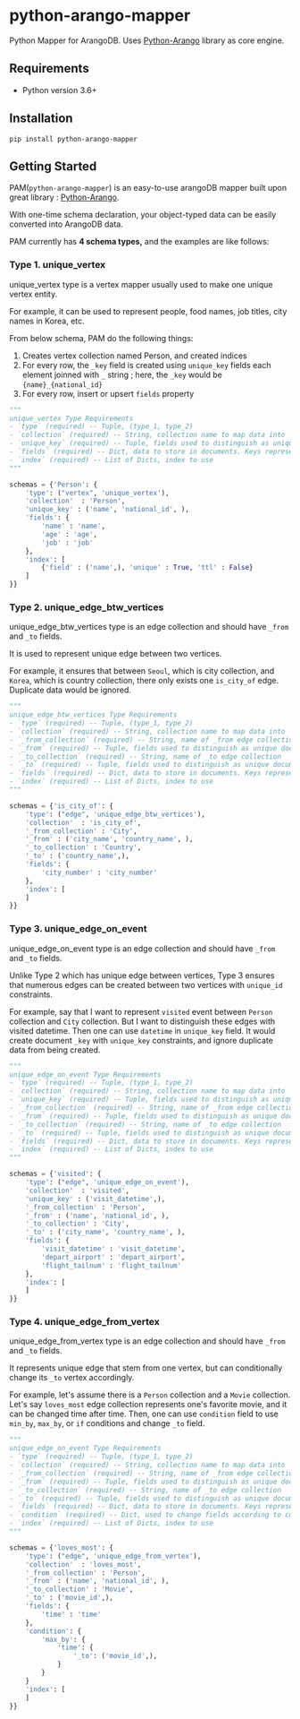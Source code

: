 # python-arango-mapper
 Python Mapper for ArangoDB. Uses [Python-Arango](https://github.com/ArangoDB-Community/python-arango/blob/main/README.md) library as core engine.


## Requirements

- Python version 3.6+

## Installation

```shell
pip install python-arango-mapper
```

## Getting Started

PAM(`python-arango-mapper`) is an easy-to-use arangoDB mapper built upon great library : [Python-Arango](https://github.com/ArangoDB-Community/python-arango/blob/main/README.md).

With one-time schema declaration, your object-typed data can be easily converted into ArangoDB data. 

PAM currently has **4 schema types,** and the examples are like follows:


### Type 1. unique_vertex
unique_vertex type is a vertex mapper usually used to make one unique vertex entity.

For example, it can be used to represent people, food names, job titles, city names in Korea, etc.

From below schema, PAM do the following things:
1) Creates vertex collection named Person, and created indices
2) For every row, the `_key` field is created using `unique_key` fields each element joinned with `_` string ; here, the `_key` would be `{name}_{national_id}`
3) For every row, insert or upsert `fields` property

```python
"""
unique_vertex Type Requirements
- `type` (required) -- Tuple, (type_1, type_2)
- `collection` (required) -- String, collection name to map data into
- `unique_key` (required) -- Tuple, fields used to distinguish as unique document
- `fields` (required) -- Dict, data to store in documents. Keys represent names to use in ArangoDB, values represent field names to get data from 
- `index` (required) -- List of Dicts, index to use
"""

schemas = {'Person': {
    'type': ("vertex", 'unique_vertex'),
    'collection'  : 'Person',
    'unique_key' : ('name', 'national_id', ),
    'fields': {
        'name' : 'name',
        'age' : 'age',
        'job' : 'job'
    },
    'index': [
        {'field' : ('name',), 'unique' : True, 'ttl' : False}
    ]
}}
```

### Type 2. unique_edge_btw_vertices
unique_edge_btw_vertices type is an edge collection and should have `_from` and `_to` fields.

It is used to represent unique edge between two vertices. 

For example, it ensures that between `Seoul`, which is city collection, and `Korea`, which is country collection, there only exists one `is_city_of` edge. Duplicate data would be ignored.

```python
"""
unique_edge_btw_vertices Type Requirements
- `type` (required) -- Tuple, (type_1, type_2)
- `collection` (required) -- String, collection name to map data into
- `_from_collection` (required) -- String, name of _from edge collection
- `_from` (required) -- Tuple, fields used to distinguish as unique document in _from collection 
- `_to_collection` (required) -- String, name of _to edge collection
- `_to` (required) -- Tuple, fields used to distinguish as unique document in _to_ collection
- `fields` (required) -- Dict, data to store in documents. Keys represent names to use in ArangoDB, values represent field names to get data from 
- `index` (required) -- List of Dicts, index to use
"""

schemas = {'is_city_of': {
    'type': ("edge", 'unique_edge_btw_vertices'),
    'collection'  : 'is_city_of',
    '_from_collection' : 'City',
    '_from' : ('city_name', 'country_name', ),
    '_to_collection' : 'Country',
    '_to' : ('country_name',),
    'fields': {
        'city_number' : 'city_number'
    },
    'index': [
    ]
}}
```


### Type 3. unique_edge_on_event
unique_edge_on_event type is an edge collection and should have `_from` and `_to` fields.

Unlike Type 2 which has unique edge between vertices, Type 3 ensures that numerous edges can be created between two vertices with `unique_id` constraints.

For example, say that I want to represent `visited` event between `Person` collection and `City` collection. But I want to distinguish these edges with visited datetime. Then one can use `datetime` in `unique_key` field. It would create document `_key` with `unique_key` constraints, and ignore duplicate data from being created.

```python
"""
unique_edge_on_event Type Requirements
- `type` (required) -- Tuple, (type_1, type_2)
- `collection` (required) -- String, collection name to map data into
- `unique_key` (required) -- Tuple, fields used to distinguish as unique document
- `_from_collection` (required) -- String, name of _from edge collection
- `_from` (required) -- Tuple, fields used to distinguish as unique document in _from collection 
- `_to_collection` (required) -- String, name of _to edge collection
- `_to` (required) -- Tuple, fields used to distinguish as unique document in _to_ collection
- `fields` (required) -- Dict, data to store in documents. Keys represent names to use in ArangoDB, values represent field names to get data from 
- `index` (required) -- List of Dicts, index to use
"""

schemas = {'visited': {
    'type': ("edge", 'unique_edge_on_event'),
    'collection'  : 'visited',
    'unique_key' : ('visit_datetime',),
    '_from_collection' : 'Person',
    '_from' : ('name', 'national_id', ),
    '_to_collection' : 'City',
    '_to' : ('city_name', 'country_name', ),
    'fields': {
        'visit_datetime' : 'visit_datetime',
        'depart_airport' : 'depart_airport',
        'flight_tailnum' : 'flight_tailnum'
    },
    'index': [
    ]
}}
```

### Type 4. unique_edge_from_vertex
unique_edge_from_vertex type is an edge collection and should have `_from` and `_to` fields.

It represents unique edge that stem from one vertex, but can conditionally change its `_to` vertex accordingly.

For example, let's assume there is a `Person` collection and a `Movie` collection. Let's say `loves_most` edge collection represents one's favorite movie, and it can be changed time after time. Then, one can use `condition` field to use `min_by`, `max_by`, or `if` conditions and change `_to` field.  

```python
"""
unique_edge_on_event Type Requirements
- `type` (required) -- Tuple, (type_1, type_2)
- `collection` (required) -- String, collection name to map data into
- `_from_collection` (required) -- String, name of _from edge collection
- `_from` (required) -- Tuple, fields used to distinguish as unique document in _from collection 
- `_to_collection` (required) -- String, name of _to edge collection
- `_to` (required) -- Tuple, fields used to distinguish as unique document in _to_ collection
- `fields` (required) -- Dict, data to store in documents. Keys represent names to use in ArangoDB, values represent field names to get data from 
- `condition` (required) -- Dict, used to change fields according to conditions. FIELDS used in conditions MUST BE DECLARED in `fields`
- `index` (required) -- List of Dicts, index to use
"""

schemas = {'loves_most': {
    'type': ("edge", 'unique_edge_from_vertex'),
    'collection'  : 'loves_most',
    '_from_collection' : 'Person',
    '_from' : ('name', 'national_id', ),
    '_to_collection' : 'Movie',
    '_to' : ('movie_id',),
    'fields': {
        'time' : 'time'
    },
    'condition': {
        'max_by': {
            'time': {
                '_to': ('movie_id',),
            }
        }
    }
    'index': [
    ]
}}
```